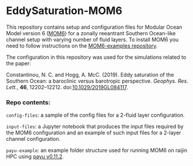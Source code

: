 # EddySaturation-MOM6

This repository contains setup and configuration files for Modular Ocean Model version 6 ([MOM6](http://github.com/NOAA-GFDL/MOM6)) for a zonally reeantrant Southern Ocean-like channel setup with varying number of fluid layers. To install MOM6 you need to follow instructions on the [MOM6-examples repository](https://github.com/NOAA-GFDL/MOM6-examples/wiki).

The configuration in this repository was used for the simulations related to the paper:

Constantinou, N. C. and Hogg, A. McC. (2019). Eddy saturation of the Southern Ocean: a baroclinic versus barotropic perspective. *Geophys. Res. Lett.*, **46**, 12202–12212. doi:[10.1029/2019GL084117](https://doi.org/10.1029/2019GL084117).


### Repo contents:

`config-files`: a sample of the config files for a 2-fluid layer configuration.

`input-files`: a Jupyter notebook that produces the input files required by the MOM6 configuration and an example of such input files for a 2-layer channel configuration.

`payu-example`: an example folder structure used for running MOM6 on raijin HPC using [payu v0.11.2](https://github.com/payu-org/payu).

